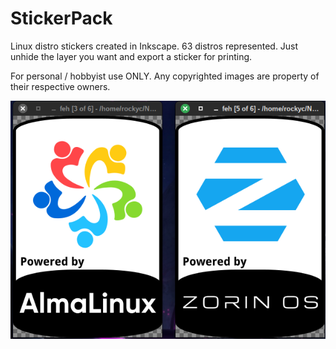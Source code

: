 # StickerPack
Linux distro stickers created in Inkscape. 63 distros represented. Just unhide the layer you want and export a sticker for printing.

For personal / hobbyist use ONLY. Any copyrighted images are property of their respective owners. 

![Sample Image](https://github.com/RockyC36/StickerPack/blob/main/sticker-sample.png)
